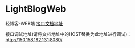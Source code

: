# LightBlogWeb
轻博客-WEB端
[接口文档地址](https://apiopen.org/api.html)

接口调试地址(请将文档地址中的HOST替换为此地址进行调试)：http://150.158.182.131:8080/
